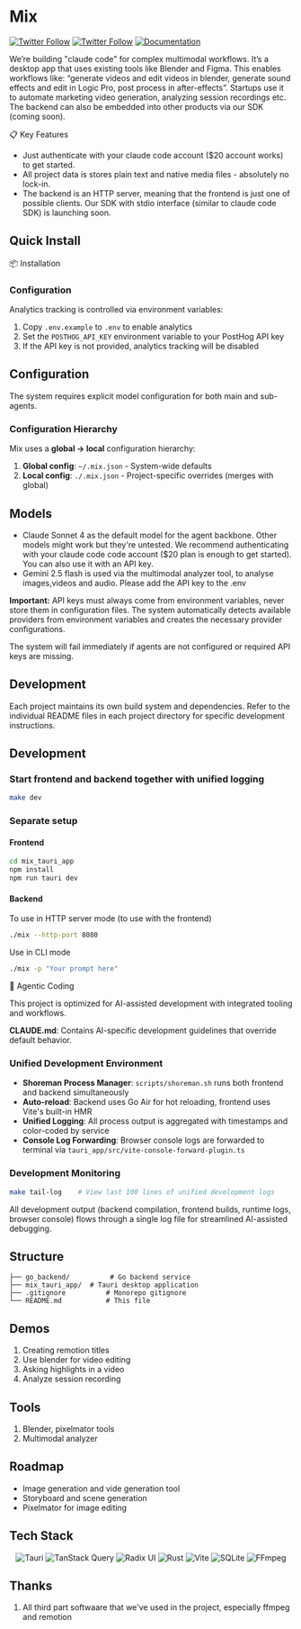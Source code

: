# Mix

[![Twitter Follow](https://img.shields.io/twitter/follow/Sarath?style=social)](https://x.com/intent/user?screen_name=sarath_suresh_m)
[![Twitter Follow](https://img.shields.io/twitter/follow/Vaibhav?style=social)](https://x.com/intent/user?screen_name=Vaibhav30665241)
[![Documentation](https://img.shields.io/badge/Documentation-📕-blue)](https://recreate.run/docs/backend)

We’re building "claude code" for complex multimodal workflows. It’s a desktop app that uses existing tools like Blender and Figma. This enables workflows like: “generate videos and edit videos in blender, generate sound effects and edit in Logic Pro, post process in after-effects”.  Startups use it to automate marketing video generation, analyzing session recordings etc. The backend can also be embedded into other products via our SDK (coming soon).

📋 Key Features

- Just authenticate with your claude code account ($20 account works) to get started.
- All project data is stores plain text and native media files - absolutely no lock-in.
- The backend is an HTTP server, meaning that the frontend is just one of possible clients. Our SDK with stdio interface (similar to claude code SDK) is launching soon.

## Quick Install

📦 Installation

### Configuration

Analytics tracking is controlled via environment variables:

1. Copy `.env.example` to `.env` to enable analytics
2. Set the `POSTHOG_API_KEY` environment variable to your PostHog API key
3. If the API key is not provided, analytics tracking will be disabled

## Configuration

The system requires explicit model configuration for both main and sub-agents.

### Configuration Hierarchy

Mix uses a **global → local** configuration hierarchy:

1. **Global config**: `~/.mix.json` - System-wide defaults
2. **Local config**: `./.mix.json` - Project-specific overrides (merges with global)

## Models

- Claude Sonnet 4 as the default model for the agent backbone. Other models might work but they're untested. We recommend authenticating with your claude code code account ($20 plan is enough to get started). You can also use it with an API key.
- Gemini 2.5 flash is used via the multimodal analyzer tool, to analyse images,videos and audio. Please add the API key to the .env

**Important:** API keys must always come from environment variables, never store them in configuration files. The system automatically detects available providers from environment variables and creates the necessary provider configurations.

The system will fail immediately if agents are not configured or required API keys are missing.

## Development

Each project maintains its own build system and dependencies. Refer to the individual README files in each project directory for specific development instructions.

## Development

### Start frontend and backend together with unified logging

```bash
make dev
```

### Separate setup

#### Frontend

```bash
cd mix_tauri_app
npm install
npm run tauri dev
```

#### Backend

To use in HTTP server mode (to use with the frontend)

```bash
./mix --http-port 8080
```

Use in CLI mode

```bash
./mix -p "Your prompt here"
```

🤖 Agentic Coding

This project is optimized for AI-assisted development with integrated tooling and workflows.

**CLAUDE.md**: Contains AI-specific development guidelines that override default behavior.

### Unified Development Environment

- **Shoreman Process Manager**: `scripts/shoreman.sh` runs both frontend and backend simultaneously
- **Auto-reload**: Backend uses Go Air for hot reloading, frontend uses Vite's built-in HMR
- **Unified Logging**: All process output is aggregated with timestamps and color-coded by service
- **Console Log Forwarding**: Browser console logs are forwarded to terminal via `tauri_app/src/vite-console-forward-plugin.ts`

### Development Monitoring

```bash
make tail-log    # View last 100 lines of unified development logs
```

All development output (backend compilation, frontend builds, runtime logs, browser console) flows through a single log file for streamlined AI-assisted debugging.

## Structure

```
├── go_backend/          # Go backend service
├── mix_tauri_app/  # Tauri desktop application
├── .gitignore          # Monorepo gitignore
└── README.md           # This file
```

## Demos

1. Creating remotion titles
2. Use blender for video editing
3. Asking highlights in a video
4. Analyze session recording

## Tools

1. Blender, pixelmator tools
2. Multimodal analyzer

## Roadmap

- Image generation and vide generation tool
- Storyboard and scene generation
- Pixelmator for image editing

## Tech Stack

<p align="center">
  <img alt="Tauri" src="https://img.shields.io/badge/-Tauri-24C8DB?style=flat-square&logo=tauri&logoColor=white" />
  <img alt="TanStack Query" src="https://img.shields.io/badge/-TanStack%20Query-FF4154?style=flat-square&logo=react-query&logoColor=white" />
  <img alt="Radix UI" src="https://img.shields.io/badge/-Radix%20UI-161618?style=flat-square&logo=radix-ui&logoColor=white" />
  <img alt="Rust" src="https://img.shields.io/badge/-Rust-000000?style=flat-square&logo=rust&logoColor=white" />
  <img alt="Vite" src="https://img.shields.io/badge/-Vite-646CFF?style=flat-square&logo=vite&logoColor=white" />
  <img alt="SQLite" src="https://img.shields.io/badge/-SQLite-003B57?style=flat-square&logo=sqlite&logoColor=white" />
  <img alt="FFmpeg" src="https://img.shields.io/badge/-FFmpeg-007808?style=flat-square&logo=ffmpeg&logoColor=white" />
</p>

## Thanks

1. All third part softwaare that we've used in the project, especially ffmpeg and remotion
